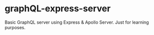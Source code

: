 # graphQL-express-server
Basic GraphQL server using Express &amp; Apollo Server. Just for learning purposes.
